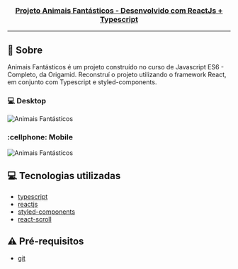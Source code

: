 <h3 align="center">
  <a href="https://cahmoraes.github.io/animais-fantasticos-react/">Projeto Animais Fantásticos - Desenvolvido com ReactJs + Typescript</a>
</h3>

---

## :rocket: Sobre

Animais Fantásticos é um projeto construído no curso de Javascript ES6 - Completo, da Origamid.
Reconstruí o projeto utilizando o framework React, em conjunto com Typescript e styled-components.

### :computer: Desktop
<img src="https://github.com/Cahmoraes/animais-fantasticos-react/blob/main/src/assets/examples/af.gif" alt="Animais Fantásticos">

### :cellphone: Mobile
<img src="https://github.com/Cahmoraes/animais-fantasticos-react/blob/main/src/assets/examples/mobile.gif" alt="Animais Fantásticos">

## :computer: Tecnologias utilizadas

- [typescript](https://www.typescriptlang.org/)
- [reactjs](https://pt-br.reactjs.org/)
- [styled-components](https://styled-components.com/)
- [react-scroll](https://www.npmjs.com/package/react-scroll)

## :warning: Pré-requisitos

- [git](https://git-scm.com/)
